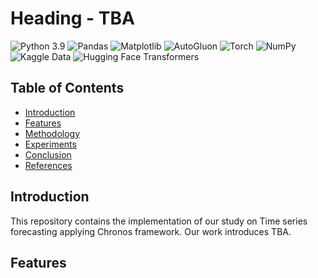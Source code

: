 # Heading - TBA
![Python 3.9](https://img.shields.io/badge/python-3.9-blue.svg)
![Pandas](https://img.shields.io/badge/pandas-1.3.3-blue.svg)
![Matplotlib](https://img.shields.io/badge/matplotlib-3.4.3-blue.svg)
![AutoGluon](https://img.shields.io/badge/AutoGluon-0.4.0-blue.svg)  <!-- You may need to adjust the version -->
![Torch](https://img.shields.io/badge/torch-1.11.0-orange.svg)
![NumPy](https://img.shields.io/badge/NumPy-1.21.0-blue.svg)
![Kaggle Data](https://img.shields.io/badge/Kaggle-Datasets-blue.svg)
![Hugging Face Transformers](https://img.shields.io/badge/Hugging%20Face-Transformers-yellowgreen.svg)


## Table of Contents  
- [Introduction](#introduction)  
- [Features](#features)  
- [Methodology](#methodology)  
- [Experiments](#experiments)   
- [Conclusion](#conclusion)   
- [References](#references)  
## Introduction
This repository contains the implementation of our study on Time series forecasting applying Chronos  framework. 
Our work introduces TBA.
## Features
<!-- - Implements **Retrieval-Augmented Generation (RAG)** for classification.
- Introduces **Corpus Lexical Entropy** as a diversity metric.
- Uses **FAISS** for fast retrieval of similar cases.
- Employs **SBERT-NLI** embeddings for document representation.
- Integrates **Mistral7B** for classification.
- Proposes **[+]EXPL**, a downsampling strategy to mitigate class imbalance. !-- >

## Methodology

